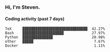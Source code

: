 ### Hi, I'm Steven.

#### Coding activity (past 7 days)
```
TeX     ▓▓▓▓▓▓▓▓▓▓▓▓▓▓▓▓▓▓▓▓▓▓▓▓▓▓▓▓▓▓  42.27%
Bash    ▓▓▓▓▓▓▓▓▓▓▓▓▓▓▓▓▓▓▓             27.97%
Python  ▓▓▓▓▓▓▓▓▓▓▓▓▓▓                  20.98%
other   ▓▓▓▓▓                            7.67%
Docker                                   1.11%
```
